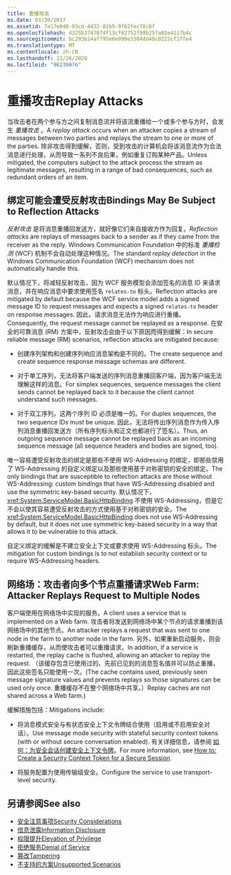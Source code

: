 ```yaml
---
title: 重播攻击
ms.date: 03/30/2017
ms.assetid: 7a17e040-93cd-4432-81b9-9f62fec78c8f
ms.openlocfilehash: 4325b3747074f13cf02752f99b25fa02e4117b4c
ms.sourcegitcommit: bc293b14af795e0e999e3304dd40c0222cf2ffe4
ms.translationtype: MT
ms.contentlocale: zh-CN
ms.lasthandoff: 11/26/2020
ms.locfileid: "96239076"
---
```

# <a name="replay-attacks"></a><span data-ttu-id="aedbd-102">重播攻击</span><span class="sxs-lookup"><span data-stu-id="aedbd-102">Replay Attacks</span></span>

<span data-ttu-id="aedbd-103">当攻击者在两个参与方之间复制消息流并将该流重播给一个或多个参与方时，会发生 *重播攻击* 。</span><span class="sxs-lookup"><span data-stu-id="aedbd-103">A *replay attack* occurs when an attacker copies a stream of messages between two parties and replays the stream to one or more of the parties.</span></span> <span data-ttu-id="aedbd-104">除非攻击得到缓解，否则，受到攻击的计算机会将该消息流作为合法消息进行处理，从而导致一系列不良后果，例如重复订购某种产品。</span><span class="sxs-lookup"><span data-stu-id="aedbd-104">Unless mitigated, the computers subject to the attack process the stream as legitimate messages, resulting in a range of bad consequences, such as redundant orders of an item.</span></span>  
  
## <a name="bindings-may-be-subject-to-reflection-attacks"></a><span data-ttu-id="aedbd-105">绑定可能会遭受反射攻击</span><span class="sxs-lookup"><span data-stu-id="aedbd-105">Bindings May Be Subject to Reflection Attacks</span></span>  

 <span data-ttu-id="aedbd-106">*反射攻击* 是将消息重播回发送方，就好像它们来自接收方作为回复。</span><span class="sxs-lookup"><span data-stu-id="aedbd-106">*Reflection attacks* are replays of messages back to a sender as if they came from the receiver as the reply.</span></span> <span data-ttu-id="aedbd-107">Windows Communication Foundation 中的标准 *重播检测* (WCF) 机制不会自动处理这种情况。</span><span class="sxs-lookup"><span data-stu-id="aedbd-107">The standard *replay detection* in the Windows Communication Foundation (WCF) mechanism does not automatically handle this.</span></span>  
  
 <span data-ttu-id="aedbd-108">默认情况下，将减轻反射攻击，因为 WCF 服务模型会添加签名的消息 ID 来请求消息，并在响应消息中要求使用签名 `relates-to` 标头。</span><span class="sxs-lookup"><span data-stu-id="aedbd-108">Reflection attacks are mitigated by default because the WCF service model adds a signed message ID to request messages and expects a signed `relates-to` header on response messages.</span></span> <span data-ttu-id="aedbd-109">因此，请求消息无法作为响应进行重播。</span><span class="sxs-lookup"><span data-stu-id="aedbd-109">Consequently, the request message cannot be replayed as a response.</span></span> <span data-ttu-id="aedbd-110">在安全的可靠消息 (RM) 方案中，反射攻击会由于以下原因而得到缓解：</span><span class="sxs-lookup"><span data-stu-id="aedbd-110">In secure reliable message (RM) scenarios, reflection attacks are mitigated because:</span></span>  
  
- <span data-ttu-id="aedbd-111">创建序列架构和创建序列响应消息架构是不同的。</span><span class="sxs-lookup"><span data-stu-id="aedbd-111">The create sequence and create sequence response message schemas are different.</span></span>  
  
- <span data-ttu-id="aedbd-112">对于单工序列，无法将客户端发送的序列消息重播回客户端，因为客户端无法理解这样的消息。</span><span class="sxs-lookup"><span data-stu-id="aedbd-112">For simplex sequences, sequence messages the client sends cannot be replayed back to it because the client cannot understand such messages.</span></span>  
  
- <span data-ttu-id="aedbd-113">对于双工序列，这两个序列 ID 必须是唯一的。</span><span class="sxs-lookup"><span data-stu-id="aedbd-113">For duplex sequences, the two sequence IDs must be unique.</span></span> <span data-ttu-id="aedbd-114">因此，无法将传出序列消息作为传入序列消息重播回发送方（所有序列标头和正文也都进行了签名）。</span><span class="sxs-lookup"><span data-stu-id="aedbd-114">Thus, an outgoing sequence message cannot be replayed back as an incoming sequence message (all sequence headers and bodies are signed, too).</span></span>  
  
 <span data-ttu-id="aedbd-115">唯一容易遭受反射攻击的绑定是那些不使用 WS-Addressing 的绑定，即那些禁用了 WS-Addressing 的自定义绑定以及那些使用基于对称密钥的安全的绑定。</span><span class="sxs-lookup"><span data-stu-id="aedbd-115">The only bindings that are susceptible to reflection attacks are those without WS-Addressing: custom bindings that have WS-Addressing disabled and use the symmetric key-based security.</span></span> <span data-ttu-id="aedbd-116">默认情况下，<xref:System.ServiceModel.BasicHttpBinding> 不使用 WS-Addressing，但是它不会以使其容易遭受反射攻击的方式使用基于对称密钥的安全。</span><span class="sxs-lookup"><span data-stu-id="aedbd-116">The <xref:System.ServiceModel.BasicHttpBinding> does not use WS-Addressing by default, but it does not use symmetric key-based security in a way that allows it to be vulnerable to this attack.</span></span>  
  
 <span data-ttu-id="aedbd-117">自定义绑定的缓解是不建立安全上下文或要求使用 WS-Addressing 标头。</span><span class="sxs-lookup"><span data-stu-id="aedbd-117">The mitigation for custom bindings is to not establish security context or to require WS-Addressing headers.</span></span>  
  
## <a name="web-farm-attacker-replays-request-to-multiple-nodes"></a><span data-ttu-id="aedbd-118">网络场：攻击者向多个节点重播请求</span><span class="sxs-lookup"><span data-stu-id="aedbd-118">Web Farm: Attacker Replays Request to Multiple Nodes</span></span>  

 <span data-ttu-id="aedbd-119">客户端使用在网络场中实现的服务。</span><span class="sxs-lookup"><span data-stu-id="aedbd-119">A client uses a service that is implemented on a Web farm.</span></span> <span data-ttu-id="aedbd-120">攻击者将发送到网络场中某个节点的请求重播到该网络场中的其他节点。</span><span class="sxs-lookup"><span data-stu-id="aedbd-120">An attacker replays a request that was sent to one node in the farm to another node in the farm.</span></span> <span data-ttu-id="aedbd-121">另外，如果重新启动服务，则会刷新重播缓存，从而使攻击者可以重播请求。</span><span class="sxs-lookup"><span data-stu-id="aedbd-121">In addition, if a service is restarted, the replay cache is flushed, allowing an attacker to replay the request.</span></span> <span data-ttu-id="aedbd-122">（该缓存包含已使用过的、先前已见到的消息签名值并可以防止重播，因此这些签名只能使用一次。</span><span class="sxs-lookup"><span data-stu-id="aedbd-122">(The cache contains used, previously seen message signature values and prevents replays so those signatures can be used only once.</span></span> <span data-ttu-id="aedbd-123">重播缓存不在整个网络场中共享。）</span><span class="sxs-lookup"><span data-stu-id="aedbd-123">Replay caches are not shared across a Web farm.)</span></span>  
  
 <span data-ttu-id="aedbd-124">缓解措施包括：</span><span class="sxs-lookup"><span data-stu-id="aedbd-124">Mitigations include:</span></span>  
  
- <span data-ttu-id="aedbd-125">将消息模式安全与有状态安全上下文令牌结合使用（启用或不启用安全对话）。</span><span class="sxs-lookup"><span data-stu-id="aedbd-125">Use message mode security with stateful security context tokens (with or without secure conversation enabled).</span></span> <span data-ttu-id="aedbd-126">有关详细信息，请参阅 [如何：为安全会话创建安全上下文令牌](how-to-create-a-security-context-token-for-a-secure-session.md)。</span><span class="sxs-lookup"><span data-stu-id="aedbd-126">For more information, see [How to: Create a Security Context Token for a Secure Session](how-to-create-a-security-context-token-for-a-secure-session.md).</span></span>  
  
- <span data-ttu-id="aedbd-127">将服务配置为使用传输级安全。</span><span class="sxs-lookup"><span data-stu-id="aedbd-127">Configure the service to use transport-level security.</span></span>  
  
## <a name="see-also"></a><span data-ttu-id="aedbd-128">另请参阅</span><span class="sxs-lookup"><span data-stu-id="aedbd-128">See also</span></span>

- [<span data-ttu-id="aedbd-129">安全注意事项</span><span class="sxs-lookup"><span data-stu-id="aedbd-129">Security Considerations</span></span>](security-considerations-in-wcf.md)
- [<span data-ttu-id="aedbd-130">信息泄露</span><span class="sxs-lookup"><span data-stu-id="aedbd-130">Information Disclosure</span></span>](information-disclosure.md)
- [<span data-ttu-id="aedbd-131">权限提升</span><span class="sxs-lookup"><span data-stu-id="aedbd-131">Elevation of Privilege</span></span>](elevation-of-privilege.md)
- [<span data-ttu-id="aedbd-132">拒绝服务</span><span class="sxs-lookup"><span data-stu-id="aedbd-132">Denial of Service</span></span>](denial-of-service.md)
- [<span data-ttu-id="aedbd-133">篡改</span><span class="sxs-lookup"><span data-stu-id="aedbd-133">Tampering</span></span>](tampering.md)
- [<span data-ttu-id="aedbd-134">不支持的方案</span><span class="sxs-lookup"><span data-stu-id="aedbd-134">Unsupported Scenarios</span></span>](unsupported-scenarios.md)
